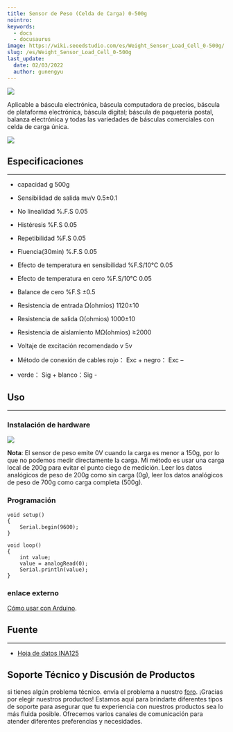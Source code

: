 ```yaml
---
title: Sensor de Peso (Celda de Carga) 0-500g
nointro:
keywords:
  - docs
  - docusaurus
image: https://wiki.seeedstudio.com/es/Weight_Sensor_Load_Cell_0-500g/
slug: /es/Weight_Sensor_Load_Cell_0-500g
last_update:
  date: 02/03/2022
  author: gunengyu
---
```

![](https://files.seeedstudio.com/wiki/Weight_Sensor_Load_Cell_0-500g/img/loadcell500.jpg)


Aplicable a báscula electrónica, báscula computadora de precios, báscula de plataforma electrónica, báscula digital; báscula de paquetería postal, balanza electrónica y todas las variedades de básculas comerciales con celda de carga única.

[![](https://files.seeedstudio.com/wiki/Seeed-WiKi/docs/images/300px-Get_One_Now_Banner-ragular.png)](https://www.seeedstudio.com/weight-sensor-load-cell-0500g-p-525.html?cPath=144_150)

##   Especificaciones
---
*   capacidad g 500g

*   Sensibilidad de salida mv/v 0.5±0.1

*   No linealidad %.F.S 0.05

*   Histéresis %F.S 0.05

*   Repetibilidad %F.S 0.05

*   Fluencia(30min) %.F.S 0.05

*   Efecto de temperatura en sensibilidad %F.S/10℃ 0.05

*   Efecto de temperatura en cero %F.S/10℃ 0.05

*   Balance de cero %F.S ±0.5

*   Resistencia de entrada Ω(ohmios) 1120±10

*   Resistencia de salida Ω(ohmios) 1000±10

*   Resistencia de aislamiento MΩ(ohmios) ≥2000

*   Voltaje de excitación recomendado v 5v

*   Método de conexión de cables rojo： Exc + negro： Exc –

*   verde： Sig + blanco：Sig -

##   Uso
---
###  **Instalación de hardware**

![](https://files.seeedstudio.com/wiki/Weight_Sensor_Load_Cell_0-500g/img/Weight_Sensor.png)

**Nota**: El sensor de peso emite 0V cuando la carga es menor a 150g, por lo que no podemos medir directamente la carga. Mi método es usar una carga local de 200g para evitar el punto ciego de medición. Leer los datos analógicos de peso de 200g como sin carga (0g), leer los datos analógicos de peso de 700g como carga completa (500g).

###  **Programación**
```
void setup()
{
    Serial.begin(9600);
}

void loop()
{
    int value;
    value = analogRead(0);
    Serial.println(value);
}
```

###   enlace externo

[Cómo usar con Arduino](http://cerulean.dk/words/?page_id=42).

##   Fuente
---
- [Hoja de datos INA125](https://files.seeedstudio.com/wiki/Weight_Sensor_Load_Cell_0-500g/res/INA125.pdf)

## Soporte Técnico y Discusión de Productos
 si tienes algún problema técnico. envía el problema a nuestro [foro](http://forum.seeedstudio.com/). 
¡Gracias por elegir nuestros productos! Estamos aquí para brindarte diferentes tipos de soporte para asegurar que tu experiencia con nuestros productos sea lo más fluida posible. Ofrecemos varios canales de comunicación para atender diferentes preferencias y necesidades.

<div class="button_tech_support_container">
<a href="https://forum.seeedstudio.com/" class="button_forum"></a> 
<a href="https://www.seeedstudio.com/contacts" class="button_email"></a>
</div>

<div class="button_tech_support_container">
<a href="https://discord.gg/eWkprNDMU7" class="button_discord"></a> 
<a href="https://github.com/Seeed-Studio/wiki-documents/discussions/69" class="button_discussion"></a>
</div>